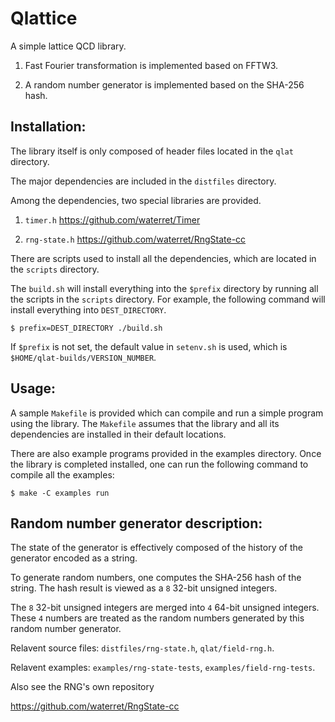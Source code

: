 # Qlattice

A simple lattice QCD library.

1. Fast Fourier transformation is implemented based on FFTW3.

2. A random number generator is implemented based on the SHA-256 hash.

## Installation:

The library itself is only composed of header files located in the
`qlat` directory.

The major dependencies are included in the `distfiles` directory.

Among the dependencies, two special libraries are provided.

1. `timer.h` https://github.com/waterret/Timer

2. `rng-state.h` https://github.com/waterret/RngState-cc

There are scripts used to install all the dependencies, which are located
in the `scripts` directory.

The `build.sh` will install everything into the `$prefix` directory
by running all the scripts in the `scripts` directory. For example,
the following command will install everything into `DEST_DIRECTORY`.

`$ prefix=DEST_DIRECTORY ./build.sh`

If `$prefix` is not set, the default value in `setenv.sh` is used,
which is `$HOME/qlat-builds/VERSION_NUMBER`.

## Usage:

A sample `Makefile` is provided which can compile and run a simple
program using the library. The `Makefile` assumes that the library
and all its dependencies are installed in their default locations.

There are also example programs provided in the examples directory. Once
the library is completed installed, one can run the following command
to compile all the examples:

`$ make -C examples run`

## Random number generator description:

The state of the generator is effectively composed of the history of the
generator encoded as a string.

To generate random numbers, one computes the SHA-256 hash of the string.
The hash result is viewed as a `8` 32-bit unsigned integers.

The `8` 32-bit unsigned integers are merged into `4` 64-bit unsigned
integers. These `4` numbers are treated as the random numbers generated
by this random number generator.

Relavent source files: `distfiles/rng-state.h`, `qlat/field-rng.h`.

Relavent examples: `examples/rng-state-tests`, `examples/field-rng-tests`.

Also see the RNG's own repository

https://github.com/waterret/RngState-cc
